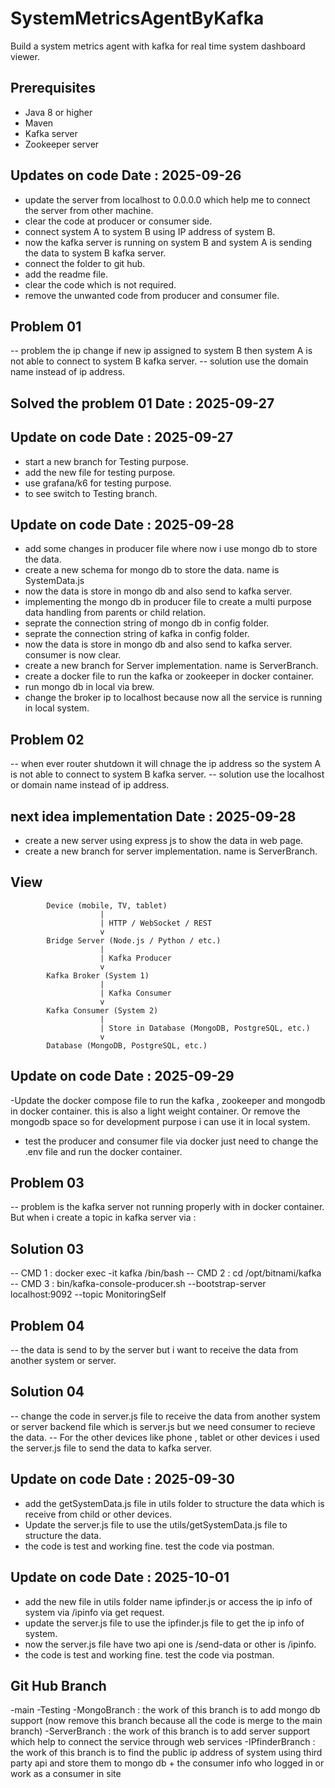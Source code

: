 # SystemMetricsAgentByKafka

Build a system metrics agent with kafka for real time system dashboard viewer.

## Prerequisites

- Java 8 or higher
- Maven
- Kafka server
- Zookeeper server  

## Updates on code Date : 2025-09-26

- update the server from localhost to 0.0.0.0 which help me to connect the server from other machine.
- clear the code at producer or consumer side.
- connect system A to system B using IP address of system B.
- now the kafka server is running on system B and system A is sending the data to system B kafka server.
- connect the folder to git hub.
- add the readme file.
- clear the code which is not required.
- remove the unwanted code from producer and consumer file.

## Problem 01

-- problem the ip change if new ip assigned to system B then system A is not able to connect to system B kafka server.
-- solution use the domain name instead of ip address.

## Solved the problem 01 Date : 2025-09-27

## Update on code Date : 2025-09-27

- start a new branch for Testing purpose.
- add the new file for testing purpose.
- use grafana/k6 for testing purpose.
- to see switch to Testing branch.

## Update on code Date : 2025-09-28

- add some changes in producer file where now i use mongo db to store the data.
- create a new schema for mongo db to store the data. name is SystemData.js
- now the data is store in mongo db and also send to kafka server.
- implementing the mongo db in producer file to create a multi purpose data handling from parents or child relation.
- seprate the connection string of mongo db in config folder.
- seprate the connection string of kafka in config folder.
- now the data is store in mongo db and also send to kafka server. consumer is now clear.
- create a new branch for Server implementation. name is ServerBranch.
- create a docker file to run the kafka or zookeeper in docker container.
- run mongo db in local via brew.
- change the broker ip to localhost because now all the service is running in local system.

## Problem 02

-- when ever router shutdown it will chnage the ip address so the system A is not able to connect to system B kafka server.
-- solution use the localhost or domain name instead of ip address.

## next idea implementation Date : 2025-09-28

- create a new server using express js to show the data in web page.
- create a new branch for server implementation. name is ServerBranch.

## View

            Device (mobile, TV, tablet)
                        |
                        | HTTP / WebSocket / REST
                        v
            Bridge Server (Node.js / Python / etc.)
                        |
                        | Kafka Producer
                        v
            Kafka Broker (System 1)
                        |
                        | Kafka Consumer
                        v
            Kafka Consumer (System 2)
                        |
                        | Store in Database (MongoDB, PostgreSQL, etc.)
                        v
            Database (MongoDB, PostgreSQL, etc.)

## Update on code Date : 2025-09-29

-Update the docker compose file to run the kafka , zookeeper and mongodb in docker container. this is also a light weight container. Or remove the mongodb space so for development purpose i can use it in local system.

- test the producer and consumer file via docker just need to change the .env file and run the docker container.

## Problem 03

-- problem is the kafka server not running properly with in docker container. But when i create a topic in kafka server via :

## Solution 03

-- CMD 1 : docker exec -it kafka /bin/bash
-- CMD 2 : cd /opt/bitnami/kafka
-- CMD 3 : bin/kafka-console-producer.sh --bootstrap-server localhost:9092 --topic MonitoringSelf

## Problem 04

-- the data is send to by the server but i want to receive the data from another system or server.

## Solution 04

-- change the code in server.js file to receive the data from another system or server backend file which is server.js but we need consumer to recieve the data.
-- For the other devices like phone , tablet or other devices i used the server.js file to send the data to kafka server.

## Update on code Date : 2025-09-30

- add the getSystemData.js file in utils folder to structure the data which is receive from child or other devices.
- Update the server.js file to use the utils/getSystemData.js file to structure the data.
- the code is test and working fine. test the code via postman.

## Update on code Date : 2025-10-01

- add the new file in utils folder name ipfinder.js or access the ip info of system via /ipinfo via get request.
- update the server.js file to use the ipfinder.js file to get the ip info of system.
- now the server.js file have two api one is /send-data or other is /ipinfo.
- the code is test and working fine. test the code via postman.

## Git Hub Branch

-main
-Testing
-MongoBranch : the work of this branch is to add mongo db support (now remove this branch because all the code is merge to the main branch)
-ServerBranch : the work of this branch is to add server support which help to connect the service through web services
-IPfinderBranch : the work of this branch is to find the public ip address of system using third party api and store them to mongo db + the consumer info who logged in or work as a consumer in site
